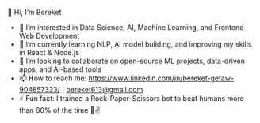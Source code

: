 👋 Hi, I’m Bereket

- 👀 I’m interested in Data Science, AI, Machine Learning, and Frontend Web Development  
- 🌱 I’m currently learning NLP, AI model building, and improving my skills in React & Node.js  
- 💞️ I’m looking to collaborate on open-source ML projects, data-driven apps, and AI-based tools  
- 📫 How to reach me: https://www.linkedin.com/in/bereket-getaw-904857323/ | bereket613@gmail.com  
- ⚡ Fun fact: I trained a Rock-Paper-Scissors bot to beat humans more than 60% of the time 🤖✌️
